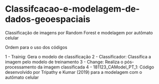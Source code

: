 # Classifcacao-e-modelagem-de-dados-geoespaciais
Classificação de imagens por Random Forest e modelagem por autômato celular

Ordem para o uso dos códigos

1 - Trainig: Gera o modelo de classificação
2 - Classificador: Classifica a imagem pelo modelo de treinamento
3 - Change: Realiza o pós-processamento da imagem classificada
4 - 181123_CAModel_PT_1: Código desenvolvido por Tripathy e Kumar (2019) para a modelagem com o autômato celular

